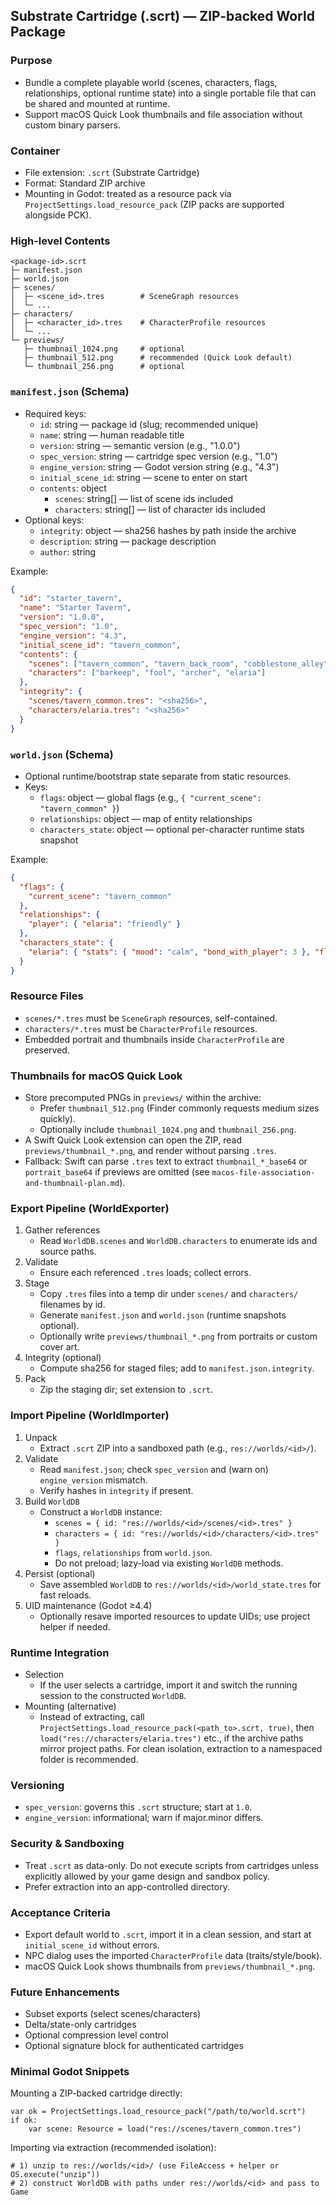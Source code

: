 ## Substrate Cartridge (.scrt) — ZIP-backed World Package

### Purpose
- Bundle a complete playable world (scenes, characters, flags, relationships, optional runtime state) into a single portable file that can be shared and mounted at runtime.
- Support macOS Quick Look thumbnails and file association without custom binary parsers.

### Container
- File extension: `.scrt` (Substrate Cartridge)
- Format: Standard ZIP archive
- Mounting in Godot: treated as a resource pack via `ProjectSettings.load_resource_pack` (ZIP packs are supported alongside PCK).

### High-level Contents
```
<package-id>.scrt
├─ manifest.json
├─ world.json
├─ scenes/
│  ├─ <scene_id>.tres        # SceneGraph resources
│  └─ ...
├─ characters/
│  ├─ <character_id>.tres    # CharacterProfile resources
│  └─ ...
└─ previews/
   ├─ thumbnail_1024.png     # optional
   ├─ thumbnail_512.png      # recommended (Quick Look default)
   └─ thumbnail_256.png      # optional
```

### `manifest.json` (Schema)
- Required keys:
  - `id`: string — package id (slug; recommended unique)
  - `name`: string — human readable title
  - `version`: string — semantic version (e.g., "1.0.0")
  - `spec_version`: string — cartridge spec version (e.g., "1.0")
  - `engine_version`: string — Godot version string (e.g., "4.3")
  - `initial_scene_id`: string — scene to enter on start
  - `contents`: object
    - `scenes`: string[] — list of scene ids included
    - `characters`: string[] — list of character ids included
- Optional keys:
  - `integrity`: object — sha256 hashes by path inside the archive
  - `description`: string — package description
  - `author`: string

Example:
```json
{
  "id": "starter_tavern",
  "name": "Starter Tavern",
  "version": "1.0.0",
  "spec_version": "1.0",
  "engine_version": "4.3",
  "initial_scene_id": "tavern_common",
  "contents": {
    "scenes": ["tavern_common", "tavern_back_room", "cobblestone_alley"],
    "characters": ["barkeep", "fool", "archer", "elaria"]
  },
  "integrity": {
    "scenes/tavern_common.tres": "<sha256>",
    "characters/elaria.tres": "<sha256>"
  }
}
```

### `world.json` (Schema)
- Optional runtime/bootstrap state separate from static resources.
- Keys:
  - `flags`: object — global flags (e.g., `{ "current_scene": "tavern_common" }`)
  - `relationships`: object — map of entity relationships
  - `characters_state`: object — optional per-character runtime stats snapshot

Example:
```json
{
  "flags": {
    "current_scene": "tavern_common"
  },
  "relationships": {
    "player": { "elaria": "friendly" }
  },
  "characters_state": {
    "elaria": { "stats": { "mood": "calm", "bond_with_player": 3 }, "flags": {} }
  }
}
```

### Resource Files
- `scenes/*.tres` must be `SceneGraph` resources, self-contained.
- `characters/*.tres` must be `CharacterProfile` resources.
- Embedded portrait and thumbnails inside `CharacterProfile` are preserved.

### Thumbnails for macOS Quick Look
- Store precomputed PNGs in `previews/` within the archive:
  - Prefer `thumbnail_512.png` (Finder commonly requests medium sizes quickly).
  - Optionally include `thumbnail_1024.png` and `thumbnail_256.png`.
- A Swift Quick Look extension can open the ZIP, read `previews/thumbnail_*.png`, and render without parsing `.tres`.
- Fallback: Swift can parse `.tres` text to extract `thumbnail_*_base64` or `portrait_base64` if previews are omitted (see `macos-file-association-and-thumbnail-plan.md`).

### Export Pipeline (WorldExporter)
1) Gather references
   - Read `WorldDB.scenes` and `WorldDB.characters` to enumerate ids and source paths.
2) Validate
   - Ensure each referenced `.tres` loads; collect errors.
3) Stage
   - Copy `.tres` files into a temp dir under `scenes/` and `characters/` filenames by id.
   - Generate `manifest.json` and `world.json` (runtime snapshots optional).
   - Optionally write `previews/thumbnail_*.png` from portraits or custom cover art.
4) Integrity (optional)
   - Compute sha256 for staged files; add to `manifest.json.integrity`.
5) Pack
   - Zip the staging dir; set extension to `.scrt`.

### Import Pipeline (WorldImporter)
1) Unpack
   - Extract `.scrt` ZIP into a sandboxed path (e.g., `res://worlds/<id>/`).
2) Validate
   - Read `manifest.json`; check `spec_version` and (warn on) `engine_version` mismatch.
   - Verify hashes in `integrity` if present.
3) Build `WorldDB`
   - Construct a `WorldDB` instance:
     - `scenes = { id: "res://worlds/<id>/scenes/<id>.tres" }`
     - `characters = { id: "res://worlds/<id>/characters/<id>.tres" }`
     - `flags`, `relationships` from `world.json`.
     - Do not preload; lazy-load via existing `WorldDB` methods.
4) Persist (optional)
   - Save assembled `WorldDB` to `res://worlds/<id>/world_state.tres` for fast reloads.
5) UID maintenance (Godot ≥4.4)
   - Optionally resave imported resources to update UIDs; use project helper if needed.

### Runtime Integration
- Selection
  - If the user selects a cartridge, import it and switch the running session to the constructed `WorldDB`.
- Mounting (alternative)
  - Instead of extracting, call `ProjectSettings.load_resource_pack(<path_to>.scrt, true)`, then `load("res://characters/elaria.tres")` etc., if the archive paths mirror project paths. For clean isolation, extraction to a namespaced folder is recommended.

### Versioning
- `spec_version`: governs this `.scrt` structure; start at `1.0`.
- `engine_version`: informational; warn if major.minor differs.

### Security & Sandboxing
- Treat `.scrt` as data-only. Do not execute scripts from cartridges unless explicitly allowed by your game design and sandbox policy.
- Prefer extraction into an app-controlled directory.

### Acceptance Criteria
- Export default world to `.scrt`, import it in a clean session, and start at `initial_scene_id` without errors.
- NPC dialog uses the imported `CharacterProfile` data (traits/style/book).
- macOS Quick Look shows thumbnails from `previews/thumbnail_*.png`.

### Future Enhancements
- Subset exports (select scenes/characters)
- Delta/state-only cartridges
- Optional compression level control
- Optional signature block for authenticated cartridges

### Minimal Godot Snippets
Mounting a ZIP-backed cartridge directly:
```gdscript
var ok = ProjectSettings.load_resource_pack("/path/to/world.scrt")
if ok:
    var scene: Resource = load("res://scenes/tavern_common.tres")
```

Importing via extraction (recommended isolation):
```gdscript
# 1) unzip to res://worlds/<id>/ (use FileAccess + helper or OS.execute("unzip"))
# 2) construct WorldDB with paths under res://worlds/<id> and pass to Game
```



